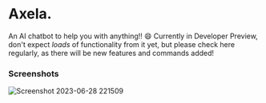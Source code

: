 # Axela.
An AI chatbot to help you with anything!! 😄
Currently in Developer Preview, don't expect *loads* of functionality from it yet, but please check here regularly, as there will be new features and commands added!

### Screenshots
![Screenshot 2023-06-28 221509](https://github.com/jpbandroid/Axela/assets/100033309/11dcb1d9-ff93-47ec-af69-b1c9a9255498)
